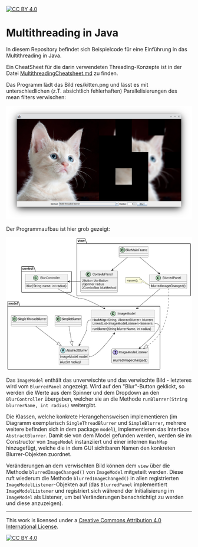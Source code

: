 [![CC BY 4.0][cc-by-shield]][cc-by]

# Multithreading in Java

In diesem Repository befindet sich Beispielcode für eine Einführung in das Multithreading in Java.

Ein CheatSheet für die darin verwendeten Threading-Konzepte ist in der Datei [MultithreadingCheatsheet.md](MultithreadingCheatsheet.md) zu finden.

Das Programm lädt das Bild res/kitten.png und lässt es mit unterschiedlichen (z.T. absichtlich fehlerhaften) Parallelisierungen des mean filters verwischen: 

![Screenshot](res/screenshot.png)

Der Programmaufbau ist hier grob gezeigt:

![UML-Diagramm des Programms](res/mvc.png)

Das `ImageModel` enthält das unverwischte und das verwischte Bild - letzteres wird vom `BlurredPanel` angezeigt. Wird auf den "Blur"-Button geklickt, so werden die Werte aus dem Spinner und dem Dropdown an den `BlurController` übergeben, welcher sie an die Methode `runBlurrer(String blurrerName, int radius)` weitergibt.

Die Klassen, welche konkrete Herangehensweisen implementieren (im Diagramm exemplarisch `SingleThreadBlurrer` und `SimpleBlurrer`, mehrere weitere befinden sich in dem package `model`), implementieren das Interface `AbstractBlurrer`. Damit sie von dem Model gefunden werden, werden sie im Constructor von `ImageModel` instanziiert und einer internen `HashMap` hinzugefügt, welche die in dem GUI sichtbaren Namen den konkreten Blurrer-Objekten zuordnet.

Veränderungen an dem verwischten Bild können dem `view` über die Methode `blurredImageChanged()` von `ImageModel` mitgeteilt werden. Diese ruft wiederum die Methode `blurredImageChanged()` in allen registrierten `ImageModelListener`-Objekten auf (das `BlurredPanel` implementiert `ImageModelListener` und registriert sich während der Initialisierung im `ImageModel` als Listener, um bei Veränderungen benachrichtigt zu werden und diese anzuzeigen).

---

This work is licensed under a
[Creative Commons Attribution 4.0 International License][cc-by].

[![CC BY 4.0][cc-by-image]][cc-by]

[cc-by]: http://creativecommons.org/licenses/by/4.0/
[cc-by-image]: https://i.creativecommons.org/l/by/4.0/88x31.png
[cc-by-shield]: https://img.shields.io/badge/License-CC%20BY%204.0-lightgrey.svg
